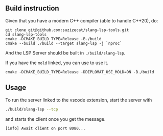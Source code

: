 ## Build instruction

Given that you have a modern C++ compiler (able to handle C++20), do:
```shell
git clone git@github.com:suzizecat/slang-lsp-tools.git
cd slang-lsp-tools
cmake -DCMAKE_BUILD_TYPE=Release -B./build
cmake --build ./build --target slang-lsp -j `nproc`
```

And the LSP Server should be built in `./build/slang-lsp`.

If you have the  `mold` linked, you can use to use it.
```shell
cmake -DCMAKE_BUILD_TYPE=Release -DDIPLOMAT_USE_MOLD=ON -B./build
```

## Usage
To run the server linked to the vscode extension, start the server with 
```bash
./build/slang-lsp --tcp
```

and starts the client once you get the message.
```
[info] Await client on port 8080...
```



